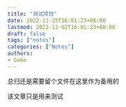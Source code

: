 ```yaml
---
title: "测试项目"
date: 2022-11-25T16:01:23+08:00
lastmod: 2022-12-02T16:01:23+08:00
draft: false
tags: ["notes"]
categories: ["Notes"]
authors:
- GaGe
---
```


总归还是需要留个文件在这里作为备用的

该文章只是用来测试
